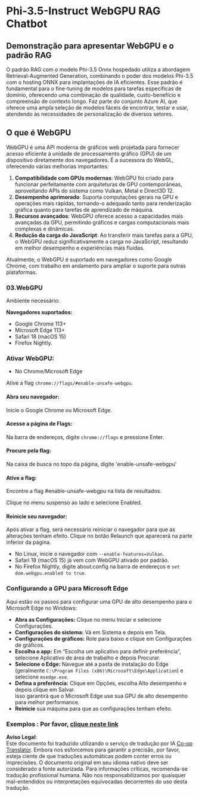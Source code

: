<!--
CO_OP_TRANSLATOR_METADATA:
{
  "original_hash": "b62864faf628eb07f5231d4885555198",
  "translation_date": "2025-05-09T18:56:50+00:00",
  "source_file": "md/02.Application/01.TextAndChat/Phi3/WebGPUWithPhi35Readme.md",
  "language_code": "pt"
}
-->
# Phi-3.5-Instruct WebGPU RAG Chatbot

## Demonstração para apresentar WebGPU e o padrão RAG

O padrão RAG com o modelo Phi-3.5 Onnx hospedado utiliza a abordagem Retrieval-Augmented Generation, combinando o poder dos modelos Phi-3.5 com o hosting ONNX para implantações de IA eficientes. Esse padrão é fundamental para o fine-tuning de modelos para tarefas específicas de domínio, oferecendo uma combinação de qualidade, custo-benefício e compreensão de contexto longo. Faz parte do conjunto Azure AI, que oferece uma ampla seleção de modelos fáceis de encontrar, testar e usar, atendendo às necessidades de personalização de diversos setores.

## O que é WebGPU  
WebGPU é uma API moderna de gráficos web projetada para fornecer acesso eficiente à unidade de processamento gráfico (GPU) de um dispositivo diretamente dos navegadores. É a sucessora do WebGL, oferecendo várias melhorias importantes:

1. **Compatibilidade com GPUs modernas**: WebGPU foi criado para funcionar perfeitamente com arquiteturas de GPU contemporâneas, aproveitando APIs do sistema como Vulkan, Metal e Direct3D 12.
2. **Desempenho aprimorado**: Suporta computações gerais na GPU e operações mais rápidas, tornando-o adequado tanto para renderização gráfica quanto para tarefas de aprendizado de máquina.
3. **Recursos avançados**: WebGPU oferece acesso a capacidades mais avançadas da GPU, permitindo gráficos e cargas computacionais mais complexas e dinâmicas.
4. **Redução da carga do JavaScript**: Ao transferir mais tarefas para a GPU, o WebGPU reduz significativamente a carga no JavaScript, resultando em melhor desempenho e experiências mais fluidas.

Atualmente, o WebGPU é suportado em navegadores como Google Chrome, com trabalho em andamento para ampliar o suporte para outras plataformas.

### 03.WebGPU  
Ambiente necessário:

**Navegadores suportados:**  
- Google Chrome 113+  
- Microsoft Edge 113+  
- Safari 18 (macOS 15)  
- Firefox Nightly.

### Ativar WebGPU:

- No Chrome/Microsoft Edge  

Ative a flag `chrome://flags/#enable-unsafe-webgpu`.

#### Abra seu navegador:  
Inicie o Google Chrome ou Microsoft Edge.

#### Acesse a página de Flags:  
Na barra de endereços, digite `chrome://flags` e pressione Enter.

#### Procure pela flag:  
Na caixa de busca no topo da página, digite 'enable-unsafe-webgpu'

#### Ative a flag:  
Encontre a flag #enable-unsafe-webgpu na lista de resultados.

Clique no menu suspenso ao lado e selecione Enabled.

#### Reinicie seu navegador:  

Após ativar a flag, será necessário reiniciar o navegador para que as alterações tenham efeito. Clique no botão Relaunch que aparecerá na parte inferior da página.

- No Linux, inicie o navegador com `--enable-features=Vulkan`.  
- Safari 18 (macOS 15) já vem com WebGPU ativado por padrão.  
- No Firefox Nightly, digite about:config na barra de endereços e `set dom.webgpu.enabled to true`.

### Configurando a GPU para Microsoft Edge  

Aqui estão os passos para configurar uma GPU de alto desempenho para o Microsoft Edge no Windows:

- **Abra as Configurações:** Clique no menu Iniciar e selecione Configurações.  
- **Configurações do sistema:** Vá em Sistema e depois em Tela.  
- **Configurações de gráficos:** Role para baixo e clique em Configurações de gráficos.  
- **Escolha o app:** Em “Escolha um aplicativo para definir preferência”, selecione Aplicativo de área de trabalho e depois Procurar.  
- **Selecione o Edge:** Navegue até a pasta de instalação do Edge (geralmente `C:\Program Files (x86)\Microsoft\Edge\Application`) e selecione `msedge.exe`.  
- **Defina a preferência:** Clique em Opções, escolha Alto desempenho e depois clique em Salvar.  
Isso garantirá que o Microsoft Edge use sua GPU de alto desempenho para melhor performance.  
- **Reinicie** sua máquina para que as configurações tenham efeito.

### Exemplos : Por favor, [clique neste link](https://github.com/microsoft/aitour-exploring-cutting-edge-models/tree/main/src/02.ONNXRuntime/01.WebGPUChatRAG)

**Aviso Legal**:  
Este documento foi traduzido utilizando o serviço de tradução por IA [Co-op Translator](https://github.com/Azure/co-op-translator). Embora nos esforcemos para garantir a precisão, por favor, esteja ciente de que traduções automáticas podem conter erros ou imprecisões. O documento original em seu idioma nativo deve ser considerado a fonte autorizada. Para informações críticas, recomenda-se tradução profissional humana. Não nos responsabilizamos por quaisquer mal-entendidos ou interpretações equivocadas decorrentes do uso desta tradução.